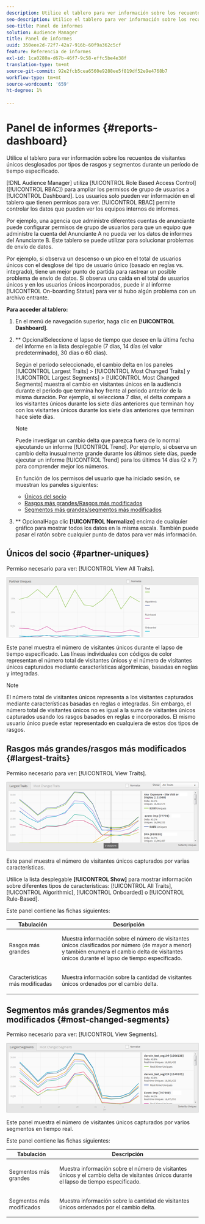 ```yaml
---
description: Utilice el tablero para ver información sobre los recuentos de visitantes únicos de sus socios desglosados por tipos de rasgos y segmentos durante un período de tiempo especificado.
seo-description: Utilice el tablero para ver información sobre los recuentos de visitantes únicos de sus socios desglosados por tipos de rasgos y segmentos durante un período de tiempo especificado.
seo-title: Panel de informes
solution: Audience Manager
title: Panel de informes
uuid: 350eee2d-72f7-42a7-916b-60f9a362c5cf
feature: Referencia de informes
exl-id: 1ca0280a-d67b-46f7-9c58-effc5be4e38f
translation-type: tm+mt
source-git-commit: 92e2fcb5cea6560e9288ee5f819df52e9e4768b7
workflow-type: tm+mt
source-wordcount: '659'
ht-degree: 1%

---
```


# Panel de informes {#reports-dashboard}

Utilice el tablero para ver información sobre los recuentos de visitantes únicos desglosados por tipos de rasgos y segmentos durante un período de tiempo especificado.

<!-- 

c_dashboard.xml

 -->

[!DNL Audience Manager] utiliza  [!UICONTROL Role Based Access Control] ([!UICONTROL RBAC]) para ampliar los permisos de grupo de usuarios a  [!UICONTROL Dashboard]. Los usuarios solo pueden ver información en el tablero que tienen permisos para ver. [!UICONTROL RBAC] permite controlar los datos que pueden ver los equipos internos de informes.

Por ejemplo, una agencia que administre diferentes cuentas de anunciante puede configurar permisos de grupo de usuarios para que un equipo que administre la cuenta del Anunciante A no pueda ver los datos de informes del Anunciante B. Este tablero se puede utilizar para solucionar problemas de envío de datos.

Por ejemplo, si observa un descenso o un pico en el total de usuarios únicos con el desglose del tipo de usuario único (basado en reglas vs. integrado), tiene un mejor punto de partida para rastrear un posible problema de envío de datos. Si observa una caída en el total de usuarios únicos y en los usuarios únicos incorporados, puede ir al informe [!UICONTROL On-boarding Status] para ver si hubo algún problema con un archivo entrante.

**Para acceder al tablero:**

1. En el menú de navegación superior, haga clic en **[!UICONTROL Dashboard]**.
2. ** OpcionalSeleccione el lapso de tiempo que desee en la última fecha del informe en la lista desplegable (7 días, 14 días (el valor predeterminado), 30 días o 60 días).

   Según el periodo seleccionado, el cambio delta en los paneles [!UICONTROL Largest Traits] > [!UICONTROL Most Changed Traits] y [!UICONTROL Largest Segments] > [!UICONTROL Most Changed Segments] muestra el cambio en visitantes únicos en la audiencia durante el periodo que termina hoy frente al periodo anterior de la misma duración. Por ejemplo, si selecciona 7 días, el delta compara a los visitantes únicos durante los siete días anteriores que terminan hoy con los visitantes únicos durante los siete días anteriores que terminan hace siete días.

   >[!NOTE]
   >
   >Puede investigar un cambio delta que parezca fuera de lo normal ejecutando un informe [!UICONTROL Trend]. Por ejemplo, si observa un cambio delta inusualmente grande durante los últimos siete días, puede ejecutar un informe [!UICONTROL Trend] para los últimos 14 días (2 x 7) para comprender mejor los números.

   En función de los permisos del usuario que ha iniciado sesión, se muestran los paneles siguientes:

   * [Únicos del socio](../reporting/reports-dashboard.md#partner-uniques)
   * [Rasgos más grandes/Rasgos más modificados](../reporting/reports-dashboard.md#largest-traits)
   * [Segmentos más grandes/segmentos más modificados](../reporting/reports-dashboard.md#most-changed-segments)

3. ** OpcionalHaga clic  **[!UICONTROL Normalize]** encima de cualquier gráfico para mostrar todos los datos en la misma escala. También puede pasar el ratón sobre cualquier punto de datos para ver más información.

## Únicos del socio {#partner-uniques}

Permiso necesario para ver: [!UICONTROL View All Traits].

![](assets/partner_uniques.png)

Este panel muestra el número de visitantes únicos durante el lapso de tiempo especificado. Las líneas individuales con códigos de color representan el número total de visitantes únicos y el número de visitantes únicos capturados mediante características algorítmicas, basadas en reglas y integradas.

>[!NOTE]
>
>El número total de visitantes únicos representa a los visitantes capturados mediante características basadas en reglas o integradas. Sin embargo, el número total de visitantes únicos no es igual a la suma de visitantes únicos capturados usando los rasgos basados en reglas e incorporados. El mismo usuario único puede estar representado en cualquiera de estos dos tipos de rasgos.

## Rasgos más grandes/rasgos más modificados {#largest-traits}

Permiso necesario para ver: [!UICONTROL View Traits].

![](assets/largest_traits.png)

Este panel muestra el número de visitantes únicos capturados por varias características.

Utilice la lista desplegable **[!UICONTROL Show]** para mostrar información sobre diferentes tipos de características: [!UICONTROL All Traits], [!UICONTROL Algorithmic], [!UICONTROL Onboarded] o [!UICONTROL Rule-Based].

Este panel contiene las fichas siguientes:

<table id="table_DA48BDEB4E0143BEA4EB85AC26FF6AE3"> 
 <thead> 
  <tr> 
   <th colname="col1" class="entry"> Tabulación </th> 
   <th colname="col2" class="entry"> Descripción </th> 
  </tr> 
 </thead>
 <tbody> 
  <tr> 
   <td colname="col1"> <p><span class="wintitle"> Rasgos más grandes</span> </p> </td> 
   <td colname="col2"> <p>Muestra información sobre el número de visitantes únicos clasificados por número (de mayor a menor) y también enumera el cambio delta de visitantes únicos durante el lapso de tiempo especificado. </p> </td> 
  </tr> 
  <tr> 
   <td colname="col1"> <p><span class="wintitle"> Características más modificadas</span> </p> </td> 
   <td colname="col2"> <p>Muestra información sobre la cantidad de visitantes únicos ordenados por el cambio delta. </p> </td> 
  </tr> 
 </tbody> 
</table>

## Segmentos más grandes/Segmentos más modificados {#most-changed-segments}

Permiso necesario para ver: [!UICONTROL View Segments].

![](assets/largest_segments.png)

Este panel muestra el número de visitantes únicos capturados por varios segmentos en tiempo real.

Este panel contiene las fichas siguientes:

<table id="table_8E22E0579FA74C5A86CC40B40B2548BE"> 
 <thead> 
  <tr> 
   <th colname="col1" class="entry"> Tabulación </th> 
   <th colname="col2" class="entry"> Descripción </th> 
  </tr> 
 </thead>
 <tbody> 
  <tr> 
   <td colname="col1"> <p><span class="wintitle"> Segmentos más grandes</span> </p> </td> 
   <td colname="col2"> <p>Muestra información sobre el número de visitantes únicos y el cambio delta de visitantes únicos durante el lapso de tiempo especificado. </p> </td> 
  </tr> 
  <tr> 
   <td colname="col1"> <p><span class="wintitle"> Segmentos más modificados</span> </p> </td> 
   <td colname="col2"> <p>Muestra información sobre la cantidad de visitantes únicos ordenados por el cambio delta. </p> </td> 
  </tr> 
 </tbody> 
</table>
